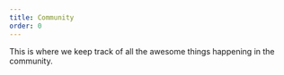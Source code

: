 ```yaml
---
title: Community
order: 0
---
```


This is where we keep track of all the awesome things happening in the community.
